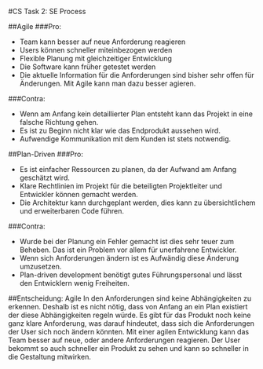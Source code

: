 #CS Task 2: SE Process

##Agile
###Pro:
 - Team kann besser auf neue Anforderung reagieren
 - Users können schneller miteinbezogen werden
 - Flexible Planung mit gleichzeitiger Entwicklung
 - Die Software kann früher getestet werden
 - Die aktuelle Information für die Anforderungen sind bisher sehr offen für Änderungen. Mit Agile kann man dazu besser agieren.

###Contra:
 - Wenn am Anfang kein detaillierter Plan entsteht kann das Projekt in eine falsche Richtung gehen.
 - Es ist zu Beginn nicht klar wie das Endprodukt aussehen wird.
 - Aufwendige Kommunikation mit dem Kunden ist stets notwendig.


##Plan-Driven
###Pro:
 - Es ist einfacher Ressourcen zu planen, da der Aufwand am Anfang geschätzt wird.
 - Klare Rechtlinien im Projekt für die beteiligten Projektleiter und Entwickler können gemacht werden.
 - Die Architektur kann durchgeplant werden, dies kann zu übersichtlichem und erweiterbaren Code führen.

###Contra:
 - Wurde bei der Planung ein Fehler gemacht ist dies sehr teuer zum Beheben. Das ist ein Problem vor allem für unerfahrene Entwickler.
 - Wenn sich Anforderungen ändern ist es Aufwändig diese Änderung umzusetzen.
 - Plan-driven development benötigt gutes Führungspersonal und lässt den Entwicklern wenig Freiheiten.

##Entscheidung: Agile
In den Anforderungen sind keine Abhängigkeiten zu erkennen. Deshalb ist es nicht nötig, dass von Anfang an ein Plan existiert der diese Abhängigkeiten regeln würde.
Es gibt für das Produkt noch keine ganz klare Anforderung, was darauf hindeutet, dass sich
die Anforderungen der User sich noch ändern könnten. Mit einer agilen Entwicklung kann
das Team besser auf neue, oder andere Anforderungen reagieren. Der User bekommt so auch schneller
ein Produkt zu sehen und kann so schneller in die Gestaltung mitwirken.

